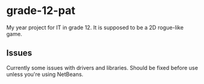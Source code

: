 # grade-12-pat
My year project for IT in grade 12. It is supposed to be a 2D rogue-like game.

## Issues
Currently some issues with drivers and libraries. Should be fixed before use unless you're using NetBeans.
